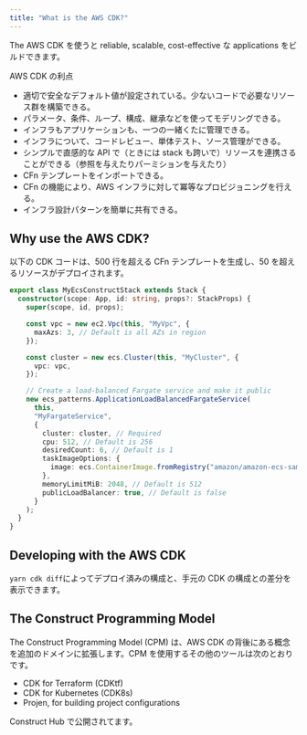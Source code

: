 ```yaml
---
title: "What is the AWS CDK?"
---
```


The AWS CDK を使うと reliable, scalable, cost-effective な applications をビルドできます。

AWS CDK の利点

- 適切で安全なデフォルト値が設定されている。少ないコードで必要なリソース群を構築できる。
- パラメータ、条件、ループ、構成、継承などを使ってモデリングできる。
- インフラもアプリケーションも、一つの一緒くたに管理できる。
- インフラについて、コードレビュー、単体テスト、ソース管理ができる。
- シンプルで直感的な API で（ときには stack も跨いで）リソースを連携さることができる（参照を与えたりパーミションを与えたり）
- CFn テンプレートをインポートできる。
- CFn の機能により、AWS インフラに対して冪等なプロビジョニングを行える。
- インフラ設計パターンを簡単に共有できる。

## Why use the AWS CDK?

以下の CDK コードは、500 行を超える CFn テンプレートを生成し、50 を超えるリソースがデプロイされます。

```ts
export class MyEcsConstructStack extends Stack {
  constructor(scope: App, id: string, props?: StackProps) {
    super(scope, id, props);

    const vpc = new ec2.Vpc(this, "MyVpc", {
      maxAzs: 3, // Default is all AZs in region
    });

    const cluster = new ecs.Cluster(this, "MyCluster", {
      vpc: vpc,
    });

    // Create a load-balanced Fargate service and make it public
    new ecs_patterns.ApplicationLoadBalancedFargateService(
      this,
      "MyFargateService",
      {
        cluster: cluster, // Required
        cpu: 512, // Default is 256
        desiredCount: 6, // Default is 1
        taskImageOptions: {
          image: ecs.ContainerImage.fromRegistry("amazon/amazon-ecs-sample"),
        },
        memoryLimitMiB: 2048, // Default is 512
        publicLoadBalancer: true, // Default is false
      }
    );
  }
}
```

## Developing with the AWS CDK

`yarn cdk diff`によってデプロイ済みの構成と、手元の CDK の構成との差分を表示できます。

## The Construct Programming Model

The Construct Programming Model (CPM) は、AWS CDK の背後にある概念を追加のドメインに拡張します。CPM を使用するその他のツールは次のとおりです。

- CDK for Terraform (CDKtf)
- CDK for Kubernetes (CDK8s)
- Projen, for building project configurations

Construct Hub で公開されてます。
